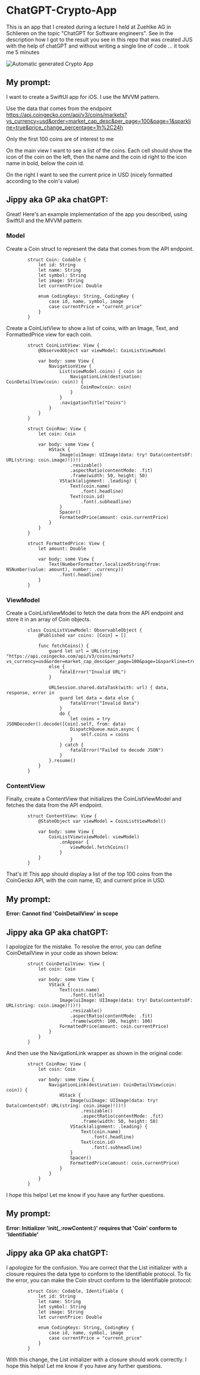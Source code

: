 # ChatGPT-Crypto-App
This is an app that I created during a lecture I held at Zuehlke AG in Schlieren on the topic "ChatGPT for Software engineers". See in the description how I got to the result you see in this repo that was created JUS with the help of chatGPT and without writing a single line of code ... it took me 5 minutes

![Automatic generated Crypto App](./screen.png)

## My prompt:
I want to create a SwiftUI app for iOS. I use the MVVM pattern.

Use the data that comes from the endpoint  https://api.coingecko.com/api/v3/coins/markets?vs_currency=usd&order=market_cap_desc&per_page=100&page=1&sparkline=true&price_change_percentage=1h%2C24h

Only the first 100 coins are of interest to me

On the main view I want to see a list of the coins. Each cell should show the icon of the coin on the left, then the name and the coin id right to the icon name in bold, below the coin id.

On the right I want to see the current price in USD (nicely formatted according to the coin's value)

## Jippy aka GP aka chatGPT:
Great! Here's an example implementation of the app you described, using SwiftUI and the MVVM pattern:

### Model
Create a Coin struct to represent the data that comes from the API endpoint.

            struct Coin: Codable {
                let id: String
                let name: String
                let symbol: String
                let image: String
                let currentPrice: Double
                
                enum CodingKeys: String, CodingKey {
                    case id, name, symbol, image
                    case currentPrice = "current_price"
                }
            }


Create a CoinListView to show a list of coins, with an Image, Text, and FormattedPrice view for each coin.

            struct CoinListView: View {
                @ObservedObject var viewModel: CoinListViewModel
                
                var body: some View {
                    NavigationView {
                        List(viewModel.coins) { coin in
                            NavigationLink(destination: CoinDetailView(coin: coin)) {
                                CoinRow(coin: coin)
                            }
                        }
                        .navigationTitle("Coins")
                    }
                }
            }

            struct CoinRow: View {
                let coin: Coin
                
                var body: some View {
                    HStack {
                        Image(uiImage: UIImage(data: try! Data(contentsOf: URL(string: coin.image)!))!)
                            .resizable()
                            .aspectRatio(contentMode: .fit)
                            .frame(width: 50, height: 50)
                        VStack(alignment: .leading) {
                            Text(coin.name)
                                .font(.headline)
                            Text(coin.id)
                                .font(.subheadline)
                        }
                        Spacer()
                        FormattedPrice(amount: coin.currentPrice)
                    }
                }
            }

            struct FormattedPrice: View {
                let amount: Double
                
                var body: some View {
                    Text(NumberFormatter.localizedString(from: NSNumber(value: amount), number: .currency))
                        .font(.headline)
                }
            }


### ViewModel
Create a CoinListViewModel to fetch the data from the API endpoint and store it in an array of Coin objects.

            class CoinListViewModel: ObservableObject {
                @Published var coins: [Coin] = []
                
                func fetchCoins() {
                    guard let url = URL(string: "https://api.coingecko.com/api/v3/coins/markets?vs_currency=usd&order=market_cap_desc&per_page=100&page=1&sparkline=true&price_change_percentage=1h%2C24h") 
                    else {
                        fatalError("Invalid URL")
                    }
                    
                    URLSession.shared.dataTask(with: url) { data, response, error in
                        guard let data = data else {
                            fatalError("Invalid Data")
                        }
                        do {
                            let coins = try JSONDecoder().decode([Coin].self, from: data)
                            DispatchQueue.main.async {
                                self.coins = coins
                            }
                        } catch {
                            fatalError("Failed to decode JSON")
                        }
                    }.resume()
                }
            }


### ContentView
Finally, create a ContentView that initializes the CoinListViewModel and fetches the data from the API endpoint.

            struct ContentView: View {
                @StateObject var viewModel = CoinListViewModel()
                
                var body: some View {
                    CoinListView(viewModel: viewModel)
                        .onAppear {
                            viewModel.fetchCoins()
                        }
                }
            }

That's it! This app should display a list of the top 100 coins from the CoinGecko API, with the coin name, ID, and current price in USD.



## My prompt:
**Error: Cannot find 'CoinDetailView' in scope**

## Jippy aka GP aka chatGPT:
I apologize for the mistake. To resolve the error, you can define CoinDetailView in your code as shown below:

            struct CoinDetailView: View {
                let coin: Coin
                
                var body: some View {
                    VStack {
                        Text(coin.name)
                            .font(.title)
                        Image(uiImage: UIImage(data: try! Data(contentsOf: URL(string: coin.image)!))!)
                            .resizable()
                            .aspectRatio(contentMode: .fit)
                            .frame(width: 100, height: 100)
                        FormattedPrice(amount: coin.currentPrice)
                    }
                }
            }

And then use the NavigationLink wrapper as shown in the original code:

            struct CoinRow: View {
                let coin: Coin
                
                var body: some View {
                    NavigationLink(destination: CoinDetailView(coin: coin)) {
                        HStack {
                            Image(uiImage: UIImage(data: try! Data(contentsOf: URL(string: coin.image)!))!)
                                .resizable()
                                .aspectRatio(contentMode: .fit)
                                .frame(width: 50, height: 50)
                            VStack(alignment: .leading) {
                                Text(coin.name)
                                    .font(.headline)
                                Text(coin.id)
                                    .font(.subheadline)
                            }
                            Spacer()
                            FormattedPrice(amount: coin.currentPrice)
                        }
                    }
                }
            }

I hope this helps! Let me know if you have any further questions.


## My prompt:
**Error: Initializer 'init(_:rowContent:)' requires that 'Coin' conform to 'Identifiable'**



## Jippy aka GP aka chatGPT:
I apologize for the confusion. You are correct that the List initializer with a closure requires the data type to conform to the Identifiable protocol. To fix the error, you can make the Coin struct conform to the Identifiable protocol:

            struct Coin: Codable, Identifiable {
                let id: String
                let name: String
                let symbol: String
                let image: String
                let currentPrice: Double
                
                enum CodingKeys: String, CodingKey {
                    case id, name, symbol, image
                    case currentPrice = "current_price"
                }
            }


With this change, the List initializer with a closure should work correctly. I hope this helps! Let me know if you have any further questions.


